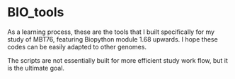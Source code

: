 # BIO_tools
As a learning process, these are the tools that I built specifically for my study of MBT76, featuring Biopython module 1.68 upwards.
I hope these codes can be easily adapted to other genomes.

The scripts are not essentially built for more efficient study work flow, but it is the ultimate goal.